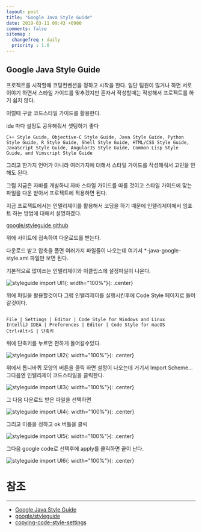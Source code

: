 ```yaml
---
layout: post
title: "Google Java Style Guide"
date: 2019-03-11 09:43 +0900
comments: false
sitemap :
  changefreq : daily
  priority : 1.0
---
```

## Google Java Style Guide

프로젝트를 시작할때 코딩컨벤션을 정하고 시작을 한다. 
일단 팀원이 많거나 하면 서로 이야기 하면서 스타일 가이드를 맞추겠지만 혼자서 작성할때는 작성해서 프로젝트를 하기 쉽지 않다.

이럴때 구글 코드스타일 가이드를 활용한다. 

ide 마다 설정도 공유해줘서 셋팅하기 좋다

```
C++ Style Guide, Objective-C Style Guide, Java Style Guide, Python Style Guide, R Style Guide, Shell Style Guide, HTML/CSS Style Guide, 
JavaScript Style Guide, AngularJS Style Guide, Common Lisp Style Guide, and Vimscript Style Guide

```

그리고 한가지 언어가 아니라 여러가지에 대해서 스타일 가이드를 작성해줘서 고민을 안해도 된다.

그럼 지금은 자바를 개발하니 자바 스타일 가이드를 따를 것이고 스타일 가이드에 맞는 파일을 다운 받아서 프로젝트에 적용하면 된다.

지금 프로젝트에서는 인텔리제이를 활용해서 코딩을 하기 때문에 인텔리제이에서 임포트 하는 방법에 대해서 설명하겠다.

[google/styleguide github](https://github.com/google/styleguide)

위에 사이트에 접속하여 다운로드를 받는다.

다운로드 받고 압축을 풀면 여러가지 파일들이 나오는데 여기서 *-java-google-style.xml 파일만 보면 된다.

기본적으로 많이쓰는 인텔리제이와 이클립스에 설정파일이 나온다.

![styleguide import UI1](https://sejoung.github.io/images/2019_03_11_01.jpg){: width="100%"}{: .center}

위에 파일을 활용할것이다 그럼 인텔리제이를 실행시킨후에 Code Style 페이지로 들어갈것이다.

```

File | Settings | Editor | Code Style for Windows and Linux 
IntelliJ IDEA | Preferences | Editor | Code Style for macOS 
Ctrl+Alt+S | 단축키

```

위에 단축키를 누르면 편하게 들어갈수있다. 

![styleguide import UI2](https://sejoung.github.io/images/2019_03_11_02.jpg){: width="100%"}{: .center}

위에서 톱니바퀴 모양의 버튼을 클릭 하면 설정이 나오는데 거기서 Import Scheme... 그다음엔 인텔리제이 코드스타일을 클릭한다.

![styleguide import UI3](https://sejoung.github.io/images/2019_03_11_03.jpg){: width="100%"}{: .center}

그 다음 다운로드 받은 파일을 선택하면 

![styleguide import UI4](https://sejoung.github.io/images/2019_03_11_04.jpg){: width="100%"}{: .center}

그리고 이름을 정하고 ok 버틀을 클릭

![styleguide import UI5](https://sejoung.github.io/images/2019_03_11_05.jpg){: width="100%"}{: .center}

그다음 google code로 선택후에 apply를 클릭하면 끝이 난다.

![styleguide import UI6](https://sejoung.github.io/images/2019_03_11_06.jpg){: width="100%"}{: .center}


# 참조
-----
* [Google Java Style Guide](https://google.github.io/styleguide/javaguide.html)
* [google/styleguide](https://github.com/google/styleguide)
* [copying-code-style-settings](https://www.jetbrains.com/help/idea/copying-code-style-settings.html)


